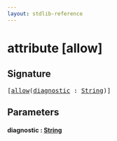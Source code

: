 ```yaml
---
layout: stdlib-reference
---
```


# attribute [allow]

## Signature

<pre>
[<a href="allow">allow</a>(<a href="allow#decl-diagnostic" class="code_param">diagnostic</a> : <a href="../types/string-0/index" class="code_type">String</a>)]
</pre>

## Parameters

####  <a id="decl-diagnostic"></a>diagnostic  : [String](../types/string-0/index)

